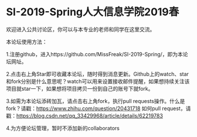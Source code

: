 # SI-2019-Spring人大信息学院2019春
欢迎进入公共讨论区，你可以与本专业的老师和同学在这里交流。

本论坛使用方法：

1.注册github，进入https://github.com/MissFreak/SI-2019-Spring/，即为本论坛网址。

2.点击右上角Star即可收藏本论坛，随时得到消息更新。Github上的watch、star和fork分别是什么意思呢？watch可以用来设置接收邮件提醒，如果想持续关注该项目就star一下，如果想将项目拷贝一份到自己的账号下就fork。

3.如需为本论坛添砖加瓦，请点击右上角fork，执行pull requests操作。什么是fork？请戳：https://www.zhihu.com/question/20431718 如何pull request，请戳：https://blog.csdn.net/qq_33429968/article/details/62219783

4.为方便论坛管理，暂时不添加新的collaborators
